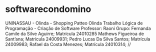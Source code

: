 # softwarecondomino
UNINASSAU - Olinda - Shopping Patteo Olinda
Trabalho Lógica de Programação - Criação de Software
Professor: Raoni
Grupo: Fernanda Camile da Silve Aguirre; Matrícula 24010285
       Mathews Figueiroa de Sant’ana; Matrícula 24009931;
       Pedro Lucas Da Silva Santos; Matrícula 24009983;
       Rafael da Costa Menezes; Matrícula 24010314;
       //
